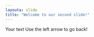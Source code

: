 ```yaml
---
layouta: slide
title: "Welcome to our second slide!"
---
```

Your text
Use the left arrow to go back!